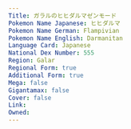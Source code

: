 ```yaml
---
﻿Title: ガラルのヒヒダルマゼンモード
Pokemon Name Japanese: ヒヒダルマ
Pokemon Name German: Flampivian
Pokemon Name English: Darmanitan
Language Card: Japanese
National Dex Number: 555
Region: Galar
Regional Form: true
Additional Form: true
Mega: false
Gigantamax: false
Cover: false
Link: 
Owned: 
---
```

